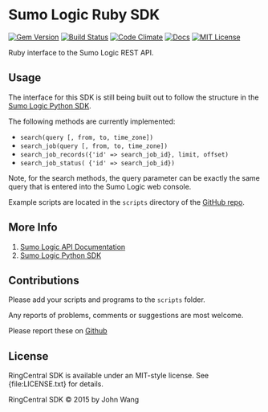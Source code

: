 Sumo Logic Ruby SDK
===================

[![Gem Version](https://badge.fury.io/rb/sumologic.svg)](http://badge.fury.io/rb/sumologic)
[![Build Status](https://img.shields.io/travis/grokify/sumologic-sdk-ruby/master.svg)](https://travis-ci.org/grokify/sumologic-sdk-ruby)
[![Code Climate](https://codeclimate.com/github/grokify/sumologic-sdk-ruby/badges/gpa.svg)](https://codeclimate.com/github/grokify/sumologic-sdk-ruby)
[![Docs](https://img.shields.io/badge/docs-rubydoc-blue.svg)](http://www.rubydoc.info/gems/sumologic/)
[![MIT License](https://img.shields.io/badge/license-MIT-blue.svg)](https://raw.githubusercontent.com/grokify/sumologic-sdk-ruby/master/LICENSE.txt)

Ruby interface to the Sumo Logic REST API.

## Usage

The interface for this SDK is still being built out to follow the structure in the 
[Sumo Logic Python SDK](https://github.com/SumoLogic/sumologic-python-sdk).

The following methods are currently implemented:

* `search(query [, from, to, time_zone])`
* `search_job(query [, from, to, time_zone])`
* `search_job_records({'id' => search_job_id}, limit, offset)`
* `search_job_status( {'id' => search_job_id})`

Note, for the search methods, the query parameter can be exactly the same query that is entered into the Sumo Logic web console.

Example scripts are located in the `scripts` directory of the [GitHub repo](https://github.com/grokify/sumologic-sdk-ruby).

## More Info

1. [Sumo Logic API Documentation](https://github.com/SumoLogic/sumo-api-doc/wiki)
2. [Sumo Logic Python SDK](https://github.com/SumoLogic/sumologic-python-sdk)

## Contributions

Please add your scripts and programs to the `scripts` folder.

Any reports of problems, comments or suggestions are most welcome.

Please report these on [Github](https://github.com/grokify/sumologic-sdk-ruby)

## License

RingCentral SDK is available under an MIT-style license. See {file:LICENSE.txt} for details.

RingCentral SDK &copy; 2015 by John Wang
